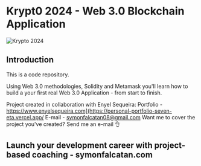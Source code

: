 # Krypt0 2024 - Web 3.0 Blockchain Application
![Krypto 2024](https://i.ibb.co/DVF4tNW/image.png)

## Introduction
This is a code repository.

Using Web 3.0 methodologies, Solidity and Metamask you'll learn how to build a your first real Web 3.0 Application - from start to finish.

Project created in collaboration with Enyel Sequeira: 
Portfolio - https://www.enyelsequeira.com](https://personal-portfolio-seven-eta.vercel.app/
E-mail - symonfalcatan08@gmail.com
Want me to cover the project you've created? Send me an e-mail 👌

## Launch your development career with project-based coaching - symonfalcatan.com

